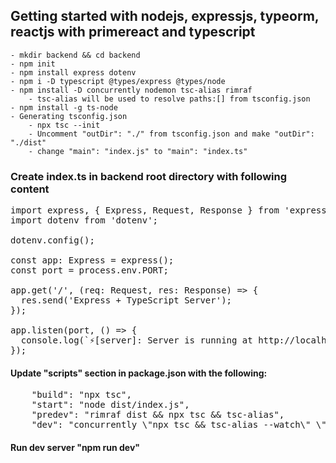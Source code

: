 ## Getting started with nodejs, expressjs, typeorm, reactjs with primereact and typescript

    - mkdir backend && cd backend
    - npm init
    - npm install express dotenv
    - npm i -D typescript @types/express @types/node
    - npm install -D concurrently nodemon tsc-alias rimraf
        - tsc-alias will be used to resolve paths:[] from tsconfig.json
    - npm install -g ts-node
    - Generating tsconfig.json
        - npx tsc --init
        - Uncomment "outDir": "./" from tsconfig.json and make "outDir": "./dist"
        - change "main": "index.js" to "main": "index.ts"
### Create index.ts in backend root directory with following content
<pre>
import express, { Express, Request, Response } from 'express';
import dotenv from 'dotenv';

dotenv.config();

const app: Express = express();
const port = process.env.PORT;

app.get('/', (req: Request, res: Response) => {
  res.send('Express + TypeScript Server');
});

app.listen(port, () => {
  console.log(`⚡️[server]: Server is running at http://localhost:${port}`);
});
</pre>

#### Update "scripts" section in package.json  with the following:
<pre>
    "build": "npx tsc",
    "start": "node dist/index.js",
    "predev": "rimraf dist && npx tsc && tsc-alias",
    "dev": "concurrently \"npx tsc && tsc-alias --watch\" \"nodemon -q dist/index.js\"",
</pre>

#### Run dev server "npm run dev"
